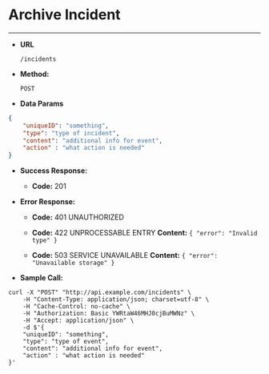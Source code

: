 ﻿# Archive Incident

----

* **URL**

    `/incidents`

* **Method:**

    `POST`
  
* **Data Params**

```json
{
    "uniqueID": "something",
    "type": "type of incident",
    "content": "additional info for event",
    "action" : "what action is needed"
}

```

* **Success Response:**
    * **Code:** 201
 
* **Error Response:**

    * **Code:** 401 UNAUTHORIZED

    * **Code:** 422 UNPROCESSABLE ENTRY
      **Content:** `{ "error": "Invalid type" }`

    * **Code:** 503 SERVICE UNAVAILABLE 
      **Content:** `{ "error": "Unavailable storage" }`

* **Sample Call:**

```
curl -X "POST" "http://api.example.com/incidents" \
	-H "Content-Type: application/json; charset=utf-8" \
	-H "Cache-Control: no-cache" \
	-H "Authorization: Basic YWRtaW46MHJ0cjBuMWNz" \
	-H "Accept: application/json" \
	-d $'{
    "uniqueID": "something",
    "type": "type of event",
    "content": "additional info for event",
    "action" : "what action is needed"
}'

```